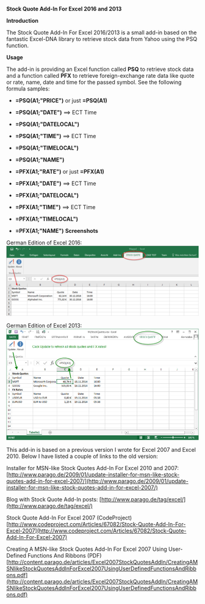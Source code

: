 **Stock Quote Add-In For Excel 2016 and 2013**

**Introduction**

The Stock Quote Add-In For Excel 2016/2013 is a small add-in based on the fantastic Excel-DNA library to retrieve stock data from Yahoo using the PSQ function.

**Usage**

The add-in is providing an Excel function called **PSQ** to retrieve stock data and a function called **PFX** to retrieve foreign-exchange rate data like quote or rate, name, date and time for the passed symbol. See the following formula samples:

* **=PSQ(A1;"PRICE")** or just **=PSQ(A1)**
* **=PSQ(A1;"DATE")** ==> ECT Time
* **=PSQ(A1;"DATELOCAL")**
* **=PSQ(A1;"TIME")** ==> ECT Time
* **=PSQ(A1;"TIMELOCAL")** 
* **=PSQ(A1;"NAME")**

* **=PFX(A1;"RATE")** or just **=PFX(A1)**
* **=PFX(A1;"DATE")** ==> ECT Time
* **=PFX(A1;"DATELOCAL")**
* **=PFX(A1;"TIME")** ==> ECT Time
* **=PFX(A1;"TIMELOCAL")**
* **=PFX(A1;"NAME")**
**Screenshots**

German Edition of Excel 2016:
![](Home_PMStockQuoteExcelAddIn2016.png)

German Edition of Excel 2013:
![](Home_PMStockQuoteExcelAddIn.jpg)

This add-in is based on a previous version I wrote for Excel 2007 and Excel 2010. Below I have listed a couple of links to the old version:

Installer for MSN-like Stock Quotes Add-In For Excel 2010 and 2007:
[http://www.parago.de/2009/01/update-installer-for-msn-like-stock-quotes-add-in-for-excel-2007/](http://www.parago.de/2009/01/update-installer-for-msn-like-stock-quotes-add-in-for-excel-2007/)

Blog with Stock Quote Add-In posts:
[http://www.parago.de/tag/excel/](http://www.parago.de/tag/excel/)

Stock Quote Add-In For Excel 2007 (CodeProject)
[http://www.codeproject.com/Articles/67082/Stock-Quote-Add-In-For-Excel-2007](http://www.codeproject.com/Articles/67082/Stock-Quote-Add-In-For-Excel-2007)

Creating A MSN-like Stock Quotes Add-In For Excel 2007 Using User-Defined Functions And Ribbons (PDF)
[http://content.parago.de/articles/Excel2007StockQuotesAddIn/CreatingAMSNlikeStockQuotesAddInForExcel2007UsingUserDefinedFunctionsAndRibbons.pdf](http://content.parago.de/articles/Excel2007StockQuotesAddIn/CreatingAMSNlikeStockQuotesAddInForExcel2007UsingUserDefinedFunctionsAndRibbons.pdf)

